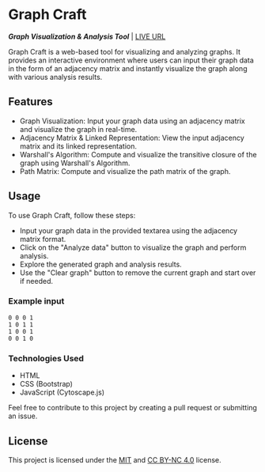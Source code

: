 # Graph Craft
***Graph Visualization & Analysis Tool*** | [LIVE URL](https://prosenjit-mondol.github.io/Graph-Visualizations/)

Graph Craft is a web-based tool for visualizing and analyzing graphs. It provides an interactive environment where users can input their graph data in the form of an adjacency matrix and instantly visualize the graph along with various analysis results.


## Features

- Graph Visualization: Input your graph data using an adjacency matrix and visualize the graph in real-time.
- Adjacency Matrix & Linked Representation: View the input adjacency matrix and its linked representation.
- Warshall's Algorithm: Compute and visualize the transitive closure of the graph using Warshall's Algorithm.
- Path Matrix: Compute and visualize the path matrix of the graph.

## Usage

To use Graph Craft, follow these steps:

- Input your graph data in the provided textarea using the adjacency matrix format.
- Click on the "Analyze data" button to visualize the graph and perform analysis.
- Explore the generated graph and analysis results.
- Use the "Clear graph" button to remove the current graph and start over if needed.

### Example input

```
0 0 0 1
1 0 1 1
1 0 0 1
0 0 1 0
```

### Technologies Used

- HTML
- CSS (Bootstrap)
- JavaScript (Cytoscape.js)

Feel free to contribute to this project by creating a pull request or submitting an issue.

## License

This project is licensed under the [MIT](LICENSE) and [CC BY-NC 4.0](https://creativecommons.org/licenses/by-nc/4.0/) license.
